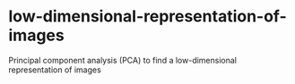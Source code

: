 # low-dimensional-representation-of-images
Principal component analysis (PCA) to find a low-dimensional representation of images
